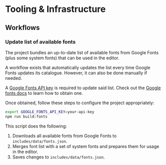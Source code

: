 # Tooling & Infrastructure

## Workflows

### Update list of available fonts

The project bundles an up-to-date list of available fonts from Google Fonts (plus some system fonts) that can be used in the editor.

A workflow exists that automatically updates the list every time Google Fonts updates its catalogue. However, it can also be done manually if needed.

A [Google Fonts API key](https://developers.google.com/fonts/docs/developer_api) is required to update said list. Check out the [Google fonts docs](https://developers.google.com/fonts/docs/developer_api) to learn how to obtain one.

Once obtained, follow these steps to configure the project appropriately:

```bash
export GOOGLE_FONTS_API_KEY=your-api-key
npm run build:fonts
```

This script does the following:

1. Downloads all available fonts from Google Fonts to `includes/data/fonts.json`.
1. Merges font list with a set of system fonts and prepares them for usage in the editor.
1. Saves changes to `includes/data/fonts.json`.
